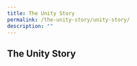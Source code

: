```yaml
---
title: The Unity Story
permalink: /the-unity-story/unity-story/
description: ""
---
```

## The Unity Story